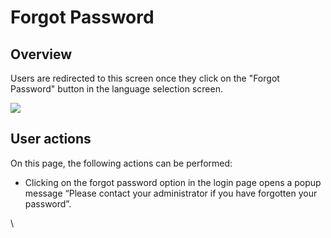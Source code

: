 # Forgot Password

## Overview

Users are redirected to this screen once they click on the "Forgot Password" button in the language selection screen.

![](https://lh6.googleusercontent.com/\_hHzbkT0iVwbJ754SRKR3ehW0DKkAppm9igoeimG6UYf-Xh8X3sVKENNQW8\_9O0ehFRCMfxssIY1SsKJV2FjJCl7fiWmv9i\_o2MaOEiPt-Yj9rfpQL2RA-uzaCjUNLDdGAPVwyRMYChRwd7yM338nBE)

## User actions

On this page, the following actions can be performed:

* Clicking on the forgot password option in the login page opens a popup message “Please contact your administrator if you have forgotten your password”.

\
